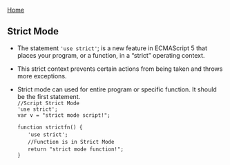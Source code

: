 [Home](https://rahgadda.github.io/Javascript)

## Strict Mode
- The statement `'use strict'`; is a new feature in ECMAScript 5 that places your program, or a function, in a “strict” operating context.
- This strict context prevents certain actions from being taken and throws more exceptions.
- Strict mode can used for entire program or specific function. It should be the first statement.    
    `//Script Strict Mode`   
    `'use strict';`   
    `var v = "strict mode script!";`

    `function strictfn() {`   
    &nbsp;&nbsp;&nbsp;&nbsp;&nbsp;&nbsp;`'use strict';`    
    &nbsp;&nbsp;&nbsp;&nbsp;&nbsp;&nbsp;`//Function is in Strict Mode`      
    &nbsp;&nbsp;&nbsp;&nbsp;&nbsp;&nbsp;`return "strict mode function!";`   
    `}`   
